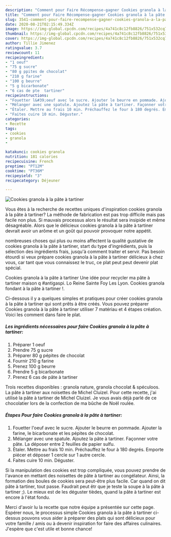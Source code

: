 ```yaml
---
description: "Comment pour Faire Récompense-gagner Cookies granola à la pâte à tartiner"
title: "Comment pour Faire Récompense-gagner Cookies granola à la pâte à tartiner"
slug: 3541-comment-pour-faire-recompense-gagner-cookies-granola-a-la-pate-a-tartiner
date: 2020-08-21T02:15:49.334Z
image: https://img-global.cpcdn.com/recipes/4a741c8c12fb8826/751x532cq70/cookies-granola-a-la-pate-a-tartiner-photo-principale-de-la-recette.jpg
thumbnail: https://img-global.cpcdn.com/recipes/4a741c8c12fb8826/751x532cq70/cookies-granola-a-la-pate-a-tartiner-photo-principale-de-la-recette.jpg
cover: https://img-global.cpcdn.com/recipes/4a741c8c12fb8826/751x532cq70/cookies-granola-a-la-pate-a-tartiner-photo-principale-de-la-recette.jpg
author: Tillie Jimenez
ratingvalue: 3.7
reviewcount: 11
recipeingredient:
- "1 oeuf"
- "75 g sucre"
- "80 g ppites de chocolat"
- "210 g farine"
- "100 g beurre"
- "5 g bicarbonate"
- "6 cas de pte  tartiner"
recipeinstructions:
- "Fouetter l&#39;oeuf avec le sucre. Ajouter le beurre en pommade. Ajouter la farine, le bicarbonate et les pépites de chocolat."
- "Mélanger avec une spatule. Ajoutez la pâte à tartiner. Façonner votre pâte. La déposer entre 2 feuilles de papier sulfu."
- "Étaler. Mettre au frais 10 min. Préchauffez le four à 180 degrés. Emporte piécer et déposer 1 cercle sur 1 autre cercle."
- "Faites cuire 10 min. Déguster."
categories:
- Recette
tags:
- cookies
- granola
- 

katakunci: cookies granola  
nutrition: 181 calories
recipecuisine: French
preptime: "PT12M"
cooktime: "PT36M"
recipeyield: "3"
recipecategory: Déjeuner

---
```



![Cookies granola à la pâte à tartiner](https://img-global.cpcdn.com/recipes/4a741c8c12fb8826/751x532cq70/cookies-granola-a-la-pate-a-tartiner-photo-principale-de-la-recette.jpg)

Vous êtes à la recherche de recettes uniques d'inspiration cookies granola à la pâte à tartiner? La méthode de fabrication est pas trop difficile mais pas facile non plus. Si mauvais processus alors le résultat sera insipide et même désagréable. Alors que le délicieux cookies granola à la pâte à tartiner devrait avoir un arôme et un goût qui pouvoir provoquer notre appétit.

nombreuses choses qui plus ou moins affectent la qualité gustative de cookies granola à la pâte à tartiner, start du type d'ingrédients, puis la sélection des ingrédients frais, jusqu'à comment traiter et servir. Pas besoin étourdi si veux prépare cookies granola à la pâte à tartiner délicieux à chez vous, car tant que vous connaissez le truc, ce plat peut peut devenir plat spécial.

Cookies granola à la pâte à tartiner Une idée pour recycler ma pâte à tartiner maison q #antigaspi. Lo Reine Sainte Foy Les Lyon. Cookies granola fondant à la pâte à tartiner !.


Ci-dessous il y a quelques simples et pratiques pour créer cookies granola à la pâte à tartiner qui sont prêts à être créés. Vous pouvez préparer Cookies granola à la pâte à tartiner utiliser 7 matériau et 4 étapes création. Voici les comment dans faire le plat.

<!--inarticleads1-->

##### Les ingrédients nécessaires pour faire Cookies granola à la pâte à tartiner:

1. Préparer 1 oeuf
1. Prendre 75 g sucre
1. Préparer 80 g pépites de chocolat
1. Fournir 210 g farine
1. Prenez 100 g beurre
1. Prendre 5 g bicarbonate
1. Prenez 6 cas de pâte à tartiner


Trois recettes disponibles : granola nature, granola chocolat &amp; spéculoos. La pâte à tartiner aux noisettes de Michel Cluizel. Pour cette recette, j&#39;ai utilisé la pâte à tartiner de Michel Cluizel. Je vous avais déjà parlé de ce chocolatier lors de la confection de ma bûche de Noël roulée. 

<!--inarticleads2-->

##### Étapes Pour faire Cookies granola à la pâte à tartiner:

1. Fouetter l&#39;oeuf avec le sucre. Ajouter le beurre en pommade. Ajouter la farine, le bicarbonate et les pépites de chocolat.
1. Mélanger avec une spatule. Ajoutez la pâte à tartiner. Façonner votre pâte. La déposer entre 2 feuilles de papier sulfu.
1. Étaler. Mettre au frais 10 min. Préchauffez le four à 180 degrés. Emporte piécer et déposer 1 cercle sur 1 autre cercle.
1. Faites cuire 10 min. Déguster.


Si la manipulation des cookies est trop compliquée, vous pouvez prendre de l&#39;avance en mettant des noisettes de pâte à tartiner au congélateur. Ainsi, la formation des boules de cookies sera peut-être plus facile. Car quand on dit pâte à tartiner, tout passe. Faudrait peut êtr que je teste la soupe à la pâte à tartiner ;). Le mieux est de les déguster tièdes, quand la pâte à tartiner est encore à l&#39;état fondu. 


Merci d'avoir lu la recette que notre équipe a présentée sur cette page. Espérer nous, le processus simple Cookies granola à la pâte à tartiner ci-dessus pouvons vous aider à préparer des plats qui sont délicieux pour votre famille / amis ou à devenir inspiration for faire des affaires culinaires. J'espère que c'est utile et bonne chance!
